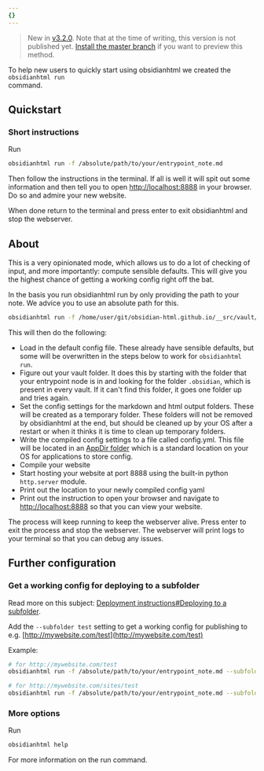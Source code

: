 ```yaml
---
{}
---
```

   
> New in [v3.2.0](../Changelog/v3.2.0.md). Note that at the time of writing, this version is not published yet. [Install the master branch](../Instructions/Install%20a%20different%20version.md#install-master-branch) if you want to preview this method.   
   
To help new users to quickly start using obsidianhtml we created the `obsidianhtml run`    
command.   
   
## Quickstart   
### Short instructions   
Run   
``` bash
obsidianhtml run -f /absolute/path/to/your/entrypoint_note.md
```
   
   
Then follow the instructions in the terminal. If all is well it will spit out some information and then tell you to open [http://localhost:8888](http://localhost:8888) in your browser. Do so and admire your new website.   
   
When done return to the terminal and press enter to exit obsidianhtml and stop the webserver.   
   
## About   
This is a very opinionated mode, which allows us to do a lot of checking of input, and more importantly: compute sensible defaults. This will give you the highest chance of getting a working config right off the bat.   
   
In the basis you run obsidianhtml run by only providing the path to your note. We advice you to use an absolute path for this.   
   
``` bash
obsidianhtml run -f /home/user/git/obsidian-html.github.io/__src/vault/ObsidianHtml.md
```
   
   
This will then do the following:   
   
   
- Load in the default config file. These already have sensible defaults, but some will be overwritten in the steps below to work for `obsidianhtml run`.   
- Figure out your vault folder. It does this by starting with the folder that your entrypoint node is in and looking for the folder `.obsidian`, which is present in every vault. If it can't find this folder, it goes one folder up and tries again.   
- Set the config settings for the markdown and html output folders. These will be created as a temporary folder. These folders will not be removed by obsidianhtml at the end, but should be cleaned up by your OS after a restart or when it thinks it is time to clean up temporary folders.   
- Write the compiled config settings to a file called config.yml. This file will be located in an [AppDir folder](https://pypi.org/project/appdirs/) which is a standard location on your OS for applications to store config.    
- Compile your website   
- Start hosting your website at port 8888 using the built-in python `http.server` module.   
- Print out the location to your newly compiled config yaml   
- Print out the instruction to open your browser and navigate to [http://localhost:8888](http://localhost:8888) so that you can view your website.   
   
The process will keep running to keep the webserver alive. Press enter to exit the process and stop the webserver. The webserver will print logs to your terminal so that you can debug any issues.   
   
## Further configuration   
### Get a working config for deploying to a subfolder   
Read more on this subject: [Deployment instructions#Deploying to a subfolder](../Instructions/Snippets/Deployment%20instructions.md#deploying-to-a-subfolder).   
   
Add the `--subfolder test` setting to get a working config for publishing to e.g. [http://mywebsite.com/test](http://mywebsite.com/test)    
   
Example:   
``` bash
# for http://mywebsite.com/test
obsidianhtml run -f /absolute/path/to/your/entrypoint_note.md --subfolder test

# for http://mywebsite.com/sites/test
obsidianhtml run -f /absolute/path/to/your/entrypoint_note.md --subfolder sites/test
```
   
   
   
### More options   
Run    
``` bash
obsidianhtml help
```
   
   
For more information on the run command.